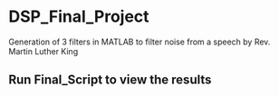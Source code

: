 # DSP_Final_Project
Generation of 3 filters in MATLAB to filter noise from a speech by Rev. Martin Luther King

## Run Final_Script to view the results
